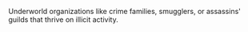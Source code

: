 Underworld organizations like crime families, smugglers, or assassins' guilds that thrive on illicit activity.